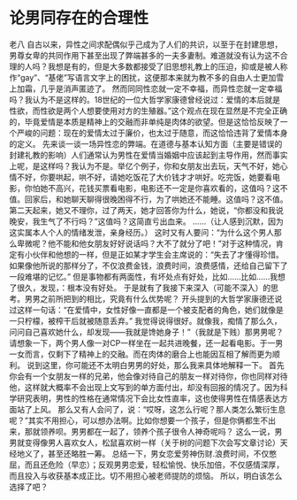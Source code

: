 # 论男同存在的合理性
老八
自古以来，异性之间求配偶似乎己成为了人们的共识，以至于在封建思想，男尊女卑的共同作用下甚至出现了弊端甚多的一夫多妻制。难道就没有认为这不合理的人吗？我想是有的，但是大多数都接受了旧思想礼教上的压迫，抑或是被人称作“gay”、“基佬”写语言文字上的困扰，这便那本来就为教不多的自由人士更加雪上加霜，几乎是消声匿迹了。
然而同同性恋就一定不幸福，而异性恋就一定幸福吗？我认为不是这样的。18世纪的一位大哲学家康德曾经说过：爱情的本后就是性欲，而性欲是两个人想要使用对方的生殖器。”这个观点在现在显然是不完全正确的，毕竟爱情是本质是精神上的交融而非单纯是肉体的欲望。但是这恰恰反映了一个严峻的问题：现在的爱情太过于廉价，也太过于随意，而这恰恰违背了爱情本身的定义。
先来谈一谈一场异性恋的弊端。在道德与基本认知方面（主要是错误的封建礼教的影响）人们通常认为男性在爱情当婚姻中应该起到主导作用，然而事实上呢，是这样吗？我认为不是。举亿个例子，你和女朋友出去玩，天气不好，她心情不好，你要哄起，哄不好，请她吃饭花了大价钱才才哄好。吃完饭，她要看电影，你怕她不高兴，花钱买票看电影，电影还不一定是你喜欢看的，这值吗？这不值。回家后，和她聊天聊得很晚困得不行，为了哄她还不能睡。这值吗？这不值。第二天起来，她又不理你，过了两天，她才回答你为什么，她说，“你都没和我说晚安，我生气了不行吗？”这值吗？这简直亏出血来。
……（让人感到沉默，因为这实属本人个人的情绪发泄，亲身经历。）
这时又有人要问：“为什么这个男人那么卑微呢？他不能和他女朋友好好说话吗？大不了就分了吧！”对于这种情况，肯定有小伙伴和他想的一样，但是正如某才学生会主席说的：“失去了才懂得珍惜。如果像他所说的那样分了，不仅浪费金钱，浪费时间，浪费感情，还给自己留下了一段难堪的记忆。”
但是事物都有两面性，有坏处点有好处，比如……比如……我想了很久，发现，：根本没有好处。
于是就有了我接下来深入（可能不深入）的思考。男男之前所把到的相比，究竟有什么优势呢？
开头提到的大哲学家康德还说过这样一句话：“在爱情中，女性好像一直都是一个被支配者的角色，她们就像是一只柠檬，被榨干后就被随意丢弃。”
我觉得说得很好。就像我，痴情了那么久，问问自己喜欢她什么，却发现——我就是馋她身子！”（我就是下贱）那男男呢？
请想象一下，两个男人像一对CP一样坐在一起共进晚餐，还一起看电影。于一男一女而言，仅剩下了精神上的交融。而在肉体的磨合上也能因互相了解而更为顺利。
说到这里，你可能还不太明白男男的好处，那么我来具体地解释一下。
首先你会有一个女朋友一样的兄弟，他会像对待自己的朋友一样对待你，你也同样对待他，这样就大概率不会出现上文写到的单方面付出，却没有回报的情况了。因为科学研究表明，男性的性格在通常情况下会比女性直率，这也使得男性在情感表达方面站了上风。
那么又有人会问了，说：“哎呀，这怎么行呢？那人类怎么繁衍生息呢？”其实不用担心，可以想办法啊。比如你想要一个孩子，但是你俩都生不出来，那就领养呗。男男都在一起了，领养个孩子很令人神奇呢吗？
这么一说，男男就变得像男人喜欢女人，松鼠喜欢树一样（关于树的问题下次会写文章讨论）天经地义了，甚至还略胜一筹。
总结一下，男女恋爱劳神伤财.浪费时间，不仅憋屈，而且还危险（早恋）；反观男男恋爱，轻松愉悦、快乐加倍，不仅感情深厚，而且投入与收获基本成正比。切不用担心被老师提防的烦恼。
所以，明白该怎么选择了吧？ 
